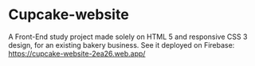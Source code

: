 # Cupcake-website
A Front-End study project made solely on HTML 5 and responsive CSS 3 design, for an existing bakery business. See it deployed on Firebase: https://cupcake-website-2ea26.web.app/
